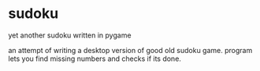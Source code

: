 # sudoku
yet another sudoku written in pygame

an attempt of writing a desktop version of good old sudoku game.
program lets you find missing numbers and checks if its done.
